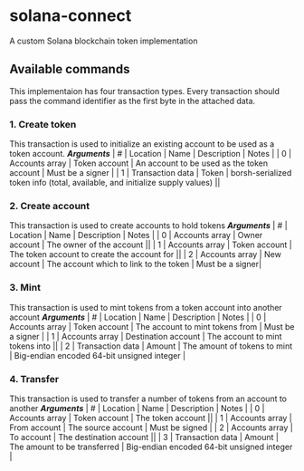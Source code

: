 # solana-connect
A custom Solana blockchain token implementation

## Available commands
This implementaion has four transaction types. Every transaction should pass the command identifier as the first byte in the attached data.
### 1. Create token
This transaction is used to initialize an existing account to be used as a token account.
***Arguments***
| # | Location | Name | Description | Notes |
| 0 | Accounts array | Token account | An account to be used as the token account | Must be a signer |
| 1 | Transaction data | Token | borsh-serialized token info (total, available, and initialize supply values) ||
### 2. Create account
This transaction is used to create accounts to hold tokens
***Arguments***
| # | Location | Name | Description | Notes |
| 0 | Accounts array | Owner account | The owner of the account ||
| 1 | Accounts array  | Token account | The token account to create the account for ||
| 2 | Accounts array | New account | The account which to link to the token | Must be a signer|
### 3. Mint
This transaction is used to mint tokens from a token account into another account
***Arguments***
| # | Location | Name | Description | Notes |
| 0 | Accounts array | Token account | The account to mint tokens from | Must be a signer |
| 1 | Accounts array | Destination account | The account to mint tokens into ||
| 2 | Transaction data | Amount | The amount of tokens to mint | Big-endian encoded 64-bit unsigned integer |
### 4. Transfer
This transaction is used to transfer a number of tokens from an account to another
***Arguments***
| # | Location | Name | Description | Notes |
| 0 | Accounts array | Token account | The token account ||
| 1 | Accounts array | From account | The source account | Must be signed |
| 2 | Accounts array | To account | The destination account ||
| 3 | Transaction data | Amount | The amount to be transferred | Big-endian encoded 64-bit unsigned integer |
